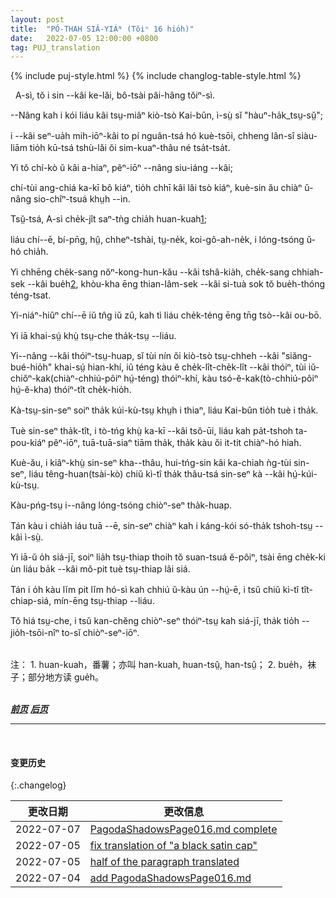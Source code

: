 ```yaml
---
layout: post
title:  "PÓ-THAH SIÂ-YIÁᴺ (Tŏiⁿ 16 hio̍h)"
date:   2022-07-05 12:00:00 +0800
tag: PUJ_translation
---
```


{% include puj-style.html %}
{% include changlog-table-style.html %}

<!-- A Si, in his new home, was no longer Number Four. -->
&nbsp;&nbsp;A-sì, tŏ i sin &#x002D;&#x002D;kâi ke-lăi, bô-tsài pâi-hâng tŏiⁿ-sì.
<!-- His name was changed to Kai Bun, which means "an aspirant in literature"; -->
&#x002D;&#x002D;Nâng kah i kói liáu kâi tsṳ-miâⁿ kiò-tsò Kai-bûn, ì-sṳ̀ sĭ "hàuⁿ-ha̍k_tsṳ-sṳ̆";
<!-- and his estate was so much improved, that it was only at times that he remembered his former home with regret. -->
i &#x002D;&#x002D;kâi seⁿ-ua̍h mih-iōⁿ-kâi to pí nguân-tsá hó kuè-tsōi, chheng lân-sî siàu-liām tio̍h kū-tsá tshù-lăi ŏi sim-kuaⁿ-thâu né tsa̍t-tsa̍t.
<!-- He here had one elder brother, who was also an adopted child; -->
Yi tŏ chí-kò ŭ kâi a-hiaⁿ, pêⁿ-iōⁿ &#x002D;&#x002D;nâng siu-iáng &#x002D;&#x002D;kâi;
<!-- for this couple had no children of their own, and they must have some one to rear up as theirs, to make offerings for their welfare in the spirit-world after their death. -->
chí-tùi ang-chiá ka-kī bô kiáⁿ, tio̍h chhī kâi lâi tsò kiáⁿ, kuè-sin ău chiàⁿ ŭ-nâng sio-chîⁿ-tsuá khṳh &#x002D;&#x002D;in.
<!-- Before this, Four had eaten boiled sweet-potatoes three times a day; -->
Tsṳ̆-tsá, A-sì che̍k-jît saⁿ-tǹg chia̍h huan-kuah<a href="#note_1" class="note">1</a>;
<!-- but now he had rice, with fish, vegetables, pork, and poultry. -->
liáu chí&#x002D;&#x002D;ē, bí-pn̄g, hṳ̂, chheⁿ-tshài, tṳ-ne̍k, koi-gô-ah-ne̍k, i lóng-tsóng ŭ-hó chia̍h. 
<!-- He wore shoes with wooden soles an inch thick, and nankeen stockings, with his trousers tucked in at the top, and fastened there by bright blue silk garters. -->
Yi chhēng che̍k-sang nŏⁿ-kong-hun-kău &#x002D;&#x002D;kâi tshâ-kia̍h, che̍k-sang chhiah-sek &#x002D;&#x002D;kâi bue̍h<a href="#note_2" class="note">2</a>, khòu-kha ēng thian-lâm-sek &#x002D;&#x002D;kâi si-tuà sok tŏ bue̍h-thóng téng-tsat.
<!-- His jacket was now long and fine, and he wore a black satin cap. -->
Yi-niáⁿ-hiûⁿ chí&#x002D;&#x002D;ē iŭ tn̂g iŭ zû, kah tì liáu che̍k-téng ēng tn̄g tsò&#x002D;&#x002D;kâi ou-bō.
<!-- He also began to go to school. -->
Yi iā khai-sṳ́ khṳ̀ tsṳ-che tha̍k-tsṳ &#x002D;&#x002D;liáu.
<!-- In reading, he began at what you would call the back of the book, and read down the columns of letters, beginning at the upper right-hand corner of the page, and ending at the lower left-hand corner. -->
Yi&#x002D;&#x002D;nâng &#x002D;&#x002D;kâi thóiⁿ-tsṳ-huap, sĭ tùi nín ŏi kiò-tsò tsṳ-chheh &#x002D;&#x002D;kâi "siăng-bué-hio̍h" khai-sṳ́ hian-khí, iû téng kàu ĕ che̍k-lît-che̍k-lît &#x002D;&#x002D;kâi thóiⁿ, tùi iŭ-chiŏⁿ-kak(chiàⁿ-chhiú-pôiⁿ hṳ́-téng) thóiⁿ-khí, kàu tsó-ĕ-kak(tò-chhiú-pôiⁿ hṳ́-ĕ-kha) thóiⁿ-tît che̍k-hio̍h.
<!-- His teacher first read a few columns to him, and Kai Bun repeated these after him. -->
Kà-tsṳ-sin-seⁿ soiⁿ tha̍k kúi-kù-tsṳ khṳh i thiaⁿ, liáu Kai-bûn tio̍h tuè i tha̍k.
<!-- Then he went to his seat and studied aloud at the top of his voice, as all the other boys did, until he had learned the lesson. -->
Tuè sin-seⁿ tha̍k-tît, i tò-tńg khṳ̀ ka-kī &#x002D;&#x002D;kâi tsŏ-ūi, liáu kah pa̍t-tshoh ta-pou-kiáⁿ pêⁿ-iōⁿ, tuā-tuā-siaⁿ tiām tha̍k, tha̍k kàu ŏi it-tit chiàⁿ-hó hiah.
<!-- Then he went and turned his back toward his teacher and repeated his lesson from memory. -->
Kuè-ău, i kiâⁿ-khṳ̀ sin-seⁿ kha&#x002D;&#x002D;thâu, hui-tńg-sin kâi ka-chiah ǹg-tùi sin-seⁿ, liáu têng-huan(tsài-kò) chiŭ kì-tî tha̍k thâu-tsá sin-seⁿ kà &#x002D;&#x002D;kâi hṳ́-kúi-kù-tsṳ.
<!-- In this way he went over the whole book. -->
Kàu-pńg-tsṳ i&#x002D;&#x002D;nâng lóng-tsóng chiòⁿ-seⁿ tha̍k-huap.
<!-- When he was older, the meaning would be explained to him. -->
Tán kàu i chia̍h iáu tuā &#x002D;&#x002D;ē, sin-seⁿ chiàⁿ kah i káng-kói só-tha̍k tshoh-tsṳ &#x002D;&#x002D;kâi ì-sṳ̀.
<!-- He learned also to write, beginning by putting his copy under thin paper, and following it with a little brush wet with ink. -->
Yi iā-ŭ o̍h siá-jī, soiⁿ lia̍h tsṳ-thiap thoih tŏ suan-tsuá ĕ-pôiⁿ, tsài ēng che̍k-ki ùn liáu ba̍k &#x002D;&#x002D;kâi mô-pit tuè tsṳ-thiap lâi siá.
<!-- After he had learned to hold his brush and guide his hand well, he wrote the copy from memory. -->
Tán i o̍h kàu lĭm pit lĭm hó-sì kah chhiú ŭ-kàu ún &#x002D;&#x002D;hṳ́-ē, i tsŭ chiŭ kì-tî tît-chiap-siá, mín-ēng tsṳ-thiap &#x002D;&#x002D;liáu.
<!-- Reading and writing would be his only studies, no matter how many years he remained at school. -->
Tŏ hiá tsṳ-che, i tsŭ kan-chĕng chiòⁿ-seⁿ thóiⁿ-tsṳ kah siá-jī, tha̍k tio̍h &#x002D;&#x002D;jio̍h-tsōi-nîⁿ to-sĭ chiòⁿ-seⁿ-iōⁿ. 
<br>

<br>
注：
1. <span id="note_1">huan-kuah，番薯；亦叫 han-kuah, huan-tsṳ̂, han-tsṳ̂；</span>
2. <span id="note_2">bue̍h，袜子；部分地方读 gue̍h。</span>
<br>

<br>

***[前页](PagodaShadowsPage015.html)***
***[后页](PagodaShadowsPage017-018.html)***


---
<br>

#### 变更历史

{:.changelog}

| 更改日期 | 更改信息 |
| --- | --- |
| 2022-07-07 | <a href="https://github.com/DonAnthonyLee/DonAnthonyLee.github.io/commit/637dc163d2c84faf726871f227a31957cbb1012a" target="_blank">PagodaShadowsPage016.md complete</a> |
| 2022-07-05 | <a href="https://github.com/DonAnthonyLee/DonAnthonyLee.github.io/commit/30e0c63fcf3f807524cc5e22f10d5c214e7fefec" target="_blank">fix translation of "a black satin cap"</a> |
| 2022-07-05 | <a href="https://github.com/DonAnthonyLee/DonAnthonyLee.github.io/commit/68884aae3428374212d0feeefbe72a2624ddf537" target="_blank">half of the paragraph translated</a> |
| 2022-07-04 | <a href="https://github.com/DonAnthonyLee/DonAnthonyLee.github.io/commit/57f1991218ffc97e21ef2d396cb7787b7fd8f182" target="_blank">add PagodaShadowsPage016.md</a> |
